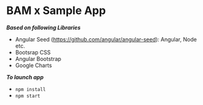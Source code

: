 # BAM x Sample App

***Based on following Libraries***

- Angular Seed (https://github.com/angular/angular-seed): Angular, Node etc.
- Bootsrap CSS
- Angular Bootstrap
- Google Charts


***To launch app***

- ```npm install```
- ```npm start```